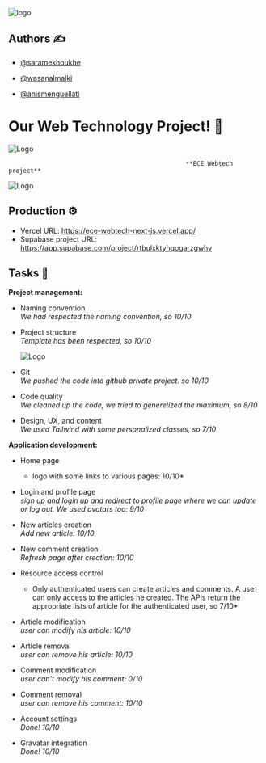 ![logo](https://jobservice.ece.fr/img/Partenaires/ECE_PARISLYON.png)
## Authors ✍️

- [@saramekhoukhe](https://github.com/saramekhoukhe)

- [@wasanalmalki](https://github.com/wasanalmalki)

- [@anismenguellati](https://github.com/wasanalmalki)


# Our Web Technology Project! 👋
![Logo](https://logodix.com/logo/1065352.png)

                                                     **ECE Webtech project**
                                                 
![Logo](https://user-images.githubusercontent.com/115075351/209866524-0764106d-6767-4e3b-a6f6-2261d5bab0a0.PNG)



## Production ⚙️

- Vercel URL: https://ece-webtech-next-js.vercel.app/
- Supabase project URL: https://app.supabase.com/project/rtbulxktyhqogarzgwhv

## Tasks 📜
  
**Project management:**

* Naming convention   
  *We had respected the naming convention, so 10/10*

* Project structure   
  *Template has been respected, so 10/10*
  
  ![Logo](https://user-images.githubusercontent.com/115075351/209866721-c5ee8154-e197-4bcf-9f1e-df08dda03d71.png)

* Git   
  *We pushed the code into github private project. so 10/10*

* Code quality   
  *We cleaned up the code, we tried to generelized the maximum, so 8/10*

* Design, UX, and content   
  *We used Tailwind with some personalized classes, so 7/10*

**Application development:**

* Home page   
  * logo with some links to various pages: 10/10*

* Login and profile page   
  *sign up and login up and redirect to profile page where we can update or log out. We used avatars too: 9/10*
* New articles creation   
  *Add new article: 10/10*
* New comment creation   
  *Refresh page after creation: 10/10*
* Resource access control   
  * Only authenticated users can create articles and comments. A user can only access to the articles he created. The APIs return the appropriate lists of article for the authenticated user, so 7/10*
* Article modification   
  *user can modify his article: 10/10*
* Article removal   
  *user can remove his article: 10/10*
* Comment modification   
  *user can't modify his comment: 0/10*
* Comment removal   
  *user can remove his comment: 10/10*
* Account settings   
  *Done! 10/10*
* Gravatar integration   
  *Done! 10/10*

